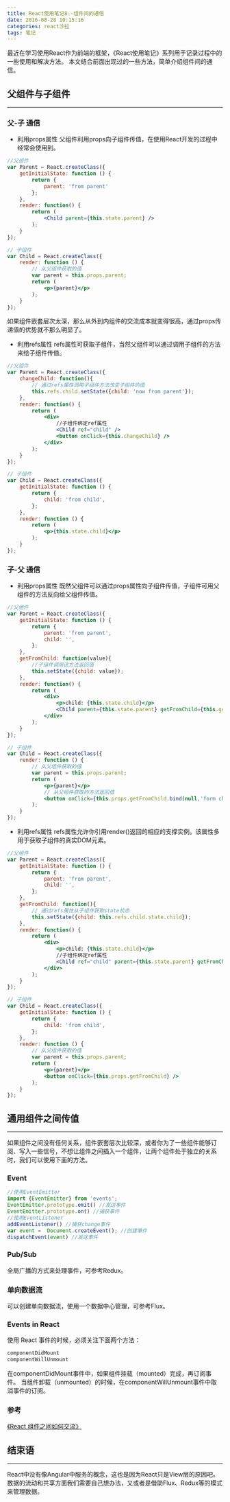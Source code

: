 ```yaml
---
title: React使用笔记8--组件间的通信
date: 2016-08-28 10:15:16
categories: react沙拉
tags: 笔记
---
```

最近在学习使用React作为前端的框架，《React使用笔记》系列用于记录过程中的一些使用和解决方法。
本文结合前面出现过的一些方法，简单介绍组件间的通信。
<!--more-->
## 父组件与子组件
-----
### 父-子 通信
- 利用props属性
父组件利用props向子组件传值，在使用React开发的过程中经常会使用到。

``` jsx
//父组件
var Parent = React.createClass({
	getInitialState: function () {
		return {
			parent: 'from parent'
		};
	},  
	render: function() {
		return (
			<Child parent={this.state.parent} />
		);
	}
});

// 子组件
var Child = React.createClass({
	render: function () {
		// 从父组件获取的值
		var parent = this.props.parent;
		return (
			<p>{parent}</p>
		);
	}
});
```

如果组件嵌套层次太深，那么从外到内组件的交流成本就变得很高，通过props传递值的优势就不那么明显了。
- 利用refs属性
refs属性可获取子组件，当然父组件可以通过调用子组件的方法来给子组件传值。

``` jsx
//父组件
var Parent = React.createClass({
	changeChild: function(){
		// 通过refs属性调用子组件方法改变子组件的值
		this.refs.child.setState({child: 'now from parent'});
	},
	render: function() {
		return (
			<div>
				//子组件绑定ref属性
				<Child ref="child" />
				<button onClick={this.changeChild} />
			</div>
		);
	}
});

// 子组件
var Child = React.createClass({
	getInitialState: function () {
		return {
			child: 'from child',
		};
	},  
	render: function () {
		return (
			<p>{this.state.child}</p>		
		);
	}
});
```

### 子-父 通信
- 利用props属性
既然父组件可以通过props属性向子组件传值，子组件可用父组件的方法反向给父组件传值。

``` jsx
//父组件
var Parent = React.createClass({
	getInitialState: function () {
		return {
			parent: 'from parent',
			child: '',
		};
	},  
	getFromChild: function(value){
		//子组件调用该方法返回值
		this.setState({child: value});
	},
	render: function() {
		return (
			<div>
				<p>child: {this.state.child}</p>
				<Child parent={this.state.parent} getFromChild={this.getFromChild} />
			</div>
		);
	}
});

// 子组件
var Child = React.createClass({
	render: function () {
		// 从父组件获取的值
		var parent = this.props.parent;
		return (
			<p>{parent}</p>
			// 从父组件获取的方法返回值
			<button onClick={this.props.getFromChild.bind(null,'form child')} />
		);
	}
});
```

- 利用refs属性
refs属性允许你引用render()返回的相应的支撑实例。该属性多用于获取子组件的真实DOM元素。

``` jsx
//父组件
var Parent = React.createClass({
	getInitialState: function () {
		return {
			parent: 'from parent',
			child: '',
		};
	},  
	getFromChild: function(){
		// 通过refs属性从子组件获取state状态
		this.setState({child: this.refs.child.state.child});
	},
	render: function() {
		return (
			<div>
				<p>child: {this.state.child}</p>
				//子组件绑定ref属性
				<Child ref="child" parent={this.state.parent} getFromChild={this.getFromChild} />
			</div>
		);
	}
});

// 子组件
var Child = React.createClass({
	getInitialState: function () {
		return {
			child: 'from child',
		};
	},  
	render: function () {
		// 从父组件获取的值
		var parent = this.props.parent;
		return (
			<p>{parent}</p>
			<button onClick={this.props.getFromChild} />
		);
	}
});
```

## 通用组件之间传值
-----
如果组件之间没有任何关系，组件嵌套层次比较深，或者你为了一些组件能够订阅、写入一些信号，不想让组件之间插入一个组件，让两个组件处于独立的关系时，我们可以使用下面的方法。

### Event
``` jsx
//使用EventEmitter
import {EventEmitter} from 'events';
EventEmitter.prototype.emit() //发送事件
EventEmitter.prototype.on() //捕获事件
//使用EventListener
addEventListener() //捕获change事件
var event =  Document.createEvent(); //创建事件
dispatchEvent(event) //发送事件
```

### Pub/Sub
全局广播的方式来处理事件，可参考Redux。

### 单向数据流
可以创建单向数据流，使用一个数据中心管理，可参考Flux。

### Events in React
使用 React 事件的时候，必须关注下面两个方法：
``` jsx
componentDidMount
componentWillUnmount
```
在componentDidMount事件中，如果组件挂载（mounted）完成，再订阅事件。
当组件卸载（unmounted）的时候，在componentWillUnmount事件中取消事件的订阅。

### 参考
[《React 组件之间如何交流》](http://www.tuicool.com/articles/AzQzEbq)

## 结束语
-----
React中没有像Angular中服务的概念，这也是因为React只是View层的原因吧。数据的流动和共享方面我们需要自己想办法，又或者是借助Flux、Redux等的模式来管理数据。